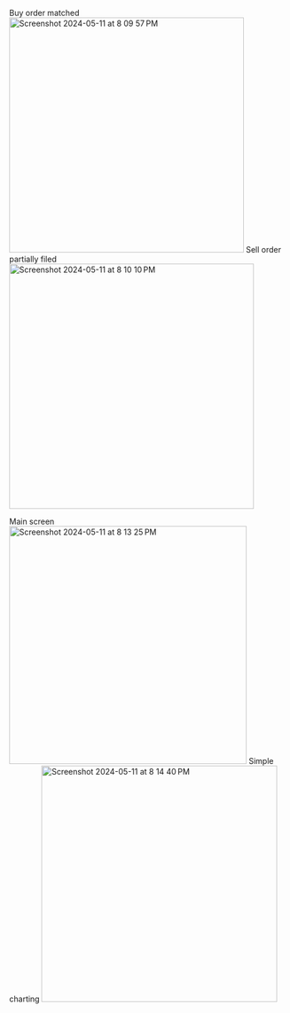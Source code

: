 Buy order matched
<img width="423" alt="Screenshot 2024-05-11 at 8 09 57 PM" src="https://github.com/fobass/SOLGRAM_IOS_CLIENT/assets/20865522/dbd808ae-30e5-4b39-a592-d856cb6060ba">
Sell order partially filed 
<img width="441" alt="Screenshot 2024-05-11 at 8 10 10 PM" src="https://github.com/fobass/SOLGRAM_IOS_CLIENT/assets/20865522/babb8bf4-3d6c-4679-98b3-42fa4311366a">

Main screen
<img width="428" alt="Screenshot 2024-05-11 at 8 13 25 PM" src="https://github.com/fobass/SOLGRAM_IOS_CLIENT/assets/20865522/699f4905-a004-493c-bb1d-e6e22189e2b0">
Simple charting
<img width="425" alt="Screenshot 2024-05-11 at 8 14 40 PM" src="https://github.com/fobass/SOLGRAM_IOS_CLIENT/assets/20865522/b1601ea7-6206-406f-9f65-9d58ebbe8ab1">
